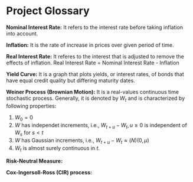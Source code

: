 # Project Glossary
**Nominal Interest Rate:**
It refers to the interest rate before taking inflation into account.

**Inflation:**
It is the rate of increase in prices over given period of time.

**Real Interest Rate:**
It referes to the interest that is adjusted to remove the effects of inflation.
Real Interest Rate = Nominal Interest Rate - Inflation 

**Yield Curve:**
It is a graph that plots yields, or interest rates, of bonds that have equal credit quality but differing maturity dates.

**Weiner Process (Brownian Motion):**
It is a real-values continuous time stochastic process. Generally, it is denoted by $W_t$ and is characterized by following properties:
1. $W_0 = 0$ 
2. $W$ has independet increments, i.e., $W_{t+u} - W_t, u \geq 0$ is independent of $W_s$ for $s<t$ 
3. $W$ has Gaussian increments, i.e., $W_{t+u} - W_t \approx \mathbb(N) (0,\mu)$
4. $W_t$ is almost surely continuous in $t$.

**Risk-Neutral Measure:**

**Cox-Ingersoll-Ross (CIR) process:**
